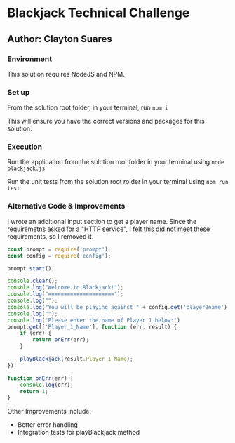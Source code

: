 # Blackjack Technical Challenge

## Author: Clayton Suares

### Environment

This solution requires NodeJS and NPM.

### Set up

From the solution root folder, in your terminal, run `npm i`

This will ensure you have the correct versions and packages for this solution.

### Execution

Run the application from the solution root folder in your terminal using `node blackjack.js`

Run the unit tests from the solution root rolder in your terminal using `npm run test`

### Alternative Code & Improvements

I wrote an additional input section to get a player name. Since the requiremetns asked for a "HTTP service", I felt this did not meet these requirements, so I removed it.

```Javascript
const prompt = require('prompt');
const config = require('config');

prompt.start();

console.clear();
console.log("Welcome to Blackjack!");
console.log("=====================");
console.log("");
console.log("You will be playing against " + config.get('player2name') + ".");
console.log("");
console.log("Please enter the name of Player 1 below:")
prompt.get(['Player_1_Name'], function (err, result) {
    if (err) {
        return onErr(err);
    }

    playBlackjack(result.Player_1_Name);
});

function onErr(err) {
    console.log(err);
    return 1;
}
```
Other Improvements include:

* Better error handling
* Integration tests for playBlackjack method


